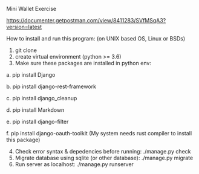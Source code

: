 Mini Wallet Exercise

https://documenter.getpostman.com/view/8411283/SVfMSqA3?version=latest

How to install and run this program: (on UNIX based OS, Linux or BSDs)
1. git clone
2. create virtual environment (python >= 3.6)
3. Make sure these packages are installed in python env:

  a. pip install Django
  
  b. pip install django-rest-framework
  
  c. pip install django_cleanup
  
  d. pip install Markdown
  
  e. pip install django-filter
  
  f. pip install django-oauth-toolkit (My system needs rust compiler to install this package)
  
  
 4. Check error syntax & depedencies before running: ./manage.py check
 5. Migrate database using sqlite (or other database): ./manage.py migrate
 6. Run server as localhost: ./manage.py runserver
